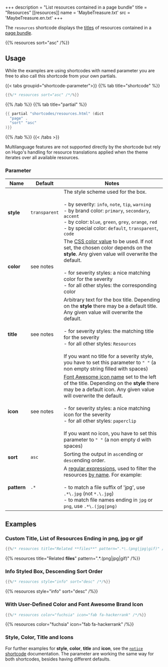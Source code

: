 +++
description = "List resources contained in a page bundle"
title = "Resources"
[[resources]]
  name = 'MaybeTreasure.txt'
  src = 'MaybeTreasure.en.txt'
+++

The `resources` shortcode displays the [titles](https://gohugo.io/methods/resource/title/) of resources contained in a [page bundle](https://gohugo.io/content-management/page-bundles/).

{{% resources sort="asc" /%}}

## Usage

While the examples are using shortcodes with named parameter you are free to also call this shortcode from your own partials.

{{< tabs groupid="shortcode-parameter">}}
{{% tab title="shortcode" %}}

````go
{{%/* resources sort="asc" /*/%}}
````

{{% /tab %}}
{{% tab title="partial" %}}

````go
{{ partial "shortcodes/resources.html" (dict
  "page" .
  "sort" "asc"
)}}
````

{{% /tab %}}
{{< /tabs >}}

Multilanguage features are not supported directly by the shortcode but rely on Hugo's handling for resource translations applied when the theme iterates over all available resources.

### Parameter

| Name        | Default         | Notes       |
|-------------|-----------------|-------------|
| **style**   | `transparent`   | The style scheme used for the box.<br><br>- by severity: `info`, `note`, `tip`, `warning`<br>- by brand color: `primary`, `secondary`, `accent`<br>- by color: `blue`, `green`, `grey`, `orange`, `red`<br>- by special color: `default`, `transparent`, `code` |
| **color**   | see notes       | The [CSS color value](https://developer.mozilla.org/en-US/docs/Web/CSS/color_value) to be used. If not set, the chosen color depends on the **style**. Any given value will overwrite the default.<br><br>- for severity styles: a nice matching color for the severity<br>- for all other styles: the corresponding color |
| **title**   | see notes       | Arbitrary text for the box title. Depending on the **style** there may be a default title. Any given value will overwrite the default.<br><br>- for severity styles: the matching title for the severity<br>- for all other styles: `Resources`<br><br>If you want no title for a severity style, you have to set this parameter to `" "` (a non empty string filled with spaces) |
| **icon**    | see notes       | [Font Awesome icon name](shortcodes/icon#finding-an-icon) set to the left of the title. Depending on the **style** there may be a default icon. Any given value will overwrite the default.<br><br>- for severity styles: a nice matching icon for the severity<br>- for all other styles: `paperclip`<br><br>If you want no icon, you have to set this parameter to `" "` (a non empty d with spaces) |
| **sort**    | `asc`           | Sorting the output in `asc`ending or `desc`ending order. |
| **pattern** | `.*`            | A [regular expressions](https://en.wikipedia.org/wiki/Regular_expression), used to filter the resources [by name](https://gohugo.io/methods/resource/name/). For example:<br><br>- to match a file suffix of 'jpg', use `.*\.jpg` (not `*.\.jpg`)<br>- to match file names ending in `jpg` or `png`, use `.*\.(jpg\|png)` |

## Examples

### Custom Title, List of Resources Ending in png, jpg or gif

````go
{{%/* resources title="Related **files**" pattern=".*\.(png|jpg|gif)" /*/%}}
````

{{% resources title="Related **files**" pattern=".*\.(png|jpg|gif)" /%}}

### Info Styled Box, Descending Sort Order

````go
{{%/* resources style="info" sort="desc" /*/%}}
````

{{% resources style="info" sort="desc" /%}}

### With User-Defined Color and Font Awesome Brand Icon

````go
{{%/* resources color="fuchsia" icon="fab fa-hackerrank" /*/%}}
````

{{% resources color="fuchsia" icon="fab fa-hackerrank" /%}}

### Style, Color, Title and Icons

For further examples for **style**, **color**, **title** and **icon**, see the [`notice` shortcode](shortcodes/notice) documentation. The parameter are working the same way for both shortcodes, besides having different defaults.
